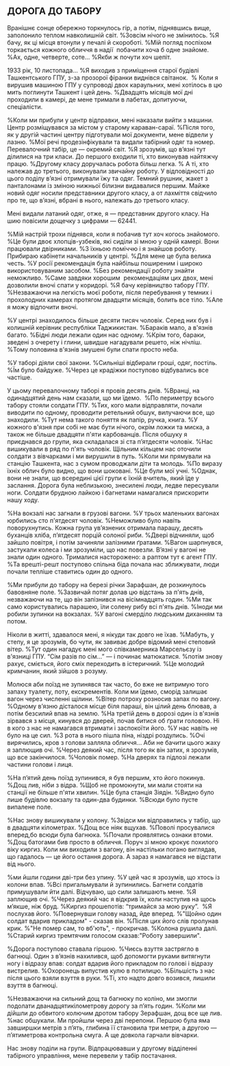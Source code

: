 ## ДОРОГА ДО ТАБОРУ

Вранішнє сонце обережно торкнулось гір, а потім, піднявшись вище, заполонило теплом навколишній світ.
%Зовсім нічого не змінилось.
%Я бачу, як ці місця втонули у печалі й скороботі.
%Мій погляд поспіхом торкається кожного обличчя в надії  побачити хоча б одне знайоме.
%Ах, одне, четверте, соте...
%Якби ж почути хоч шепіт.

1933 рік, 10 листопада...
%Я виходив з приміщення старої будівлі Ташкентського ГПУ, з-за прозорої фіранки виднівся світанок. 
% Коли я вирушив машиною ГПУ у супроводі двох караульних, мені хотілось в цю мить поглинути Ташкент і цей день.
%Двадцять місяців мої дні проходили в камері, де мене тримали в лабетах, допитуючи, спеціалісти.

%Коли ми прибули у центр відправки, мені наказали вийти з машини.
Центр розміщувався за містом у старому караван-сараї.
%Після того, як у другій частині центру підготували мої документи, мене відвели у лазню.
%Мої речі продезінфікували та видали табірний одяг та номер.
Перевалочний табір, це — окремий світ.
%Я зрозумів, що в’язні тут ділилися на три класи.
До першого входили ті, хто виконував найтяжчу працю.
%Другому класу доручалась робота більш легка.
% А ті, хто належав до третього, виконували звичайну роботу.
У відповідності до цього поділу в’язні отримували їжу та одяг.
Темний рушник, жакет з панталонами із зміною нижньої білизни видавалися першим.
Майже новий одяг носили представники другого класу, а от лахміття свідчило про те, що в’язні, вбрані в нього, належать до третього класу.

Мені видали латаний одяг, отже, я — представник другого класу.
На шию повісили дощечку з цифрами — 62441.

%Мій настрій трохи піднявся, коли я побачив тут хоч когось знайомого. 
%Це були двоє хлопців-узбеків, які сиділи зі мною у одній камері.
Вони працювали двірниками.
%З їхньою поміччю і я знайшов роботу.
Прибираю кабінети начальників у центрі.
%Для мене це була велика честь.
%У росії рекомендація була найбільш поширеним і широко використовуваним засобом.
%Без рекомендації роботу знайти неможливо.
%Саме завдяки хорошим  рекомендаціям цих двох, мені дозволили вночі спати у коридорі.
%Я бачу керівництво табору ГПУ.
%Незважаючи на легкість моєї роботи, після перебування у темних і прохолодних камерах протягом двадцяти місяців, болить все тіло.
%Але я можу відпочити вночі.

%У центрі знаходилось більше десяти тисяч чоловік.
Серед них був і колишній керівник республіки Таджикистан.
%Бараків мало, а в'язнів багато.
%Бідні люди лежали один нас одному.
%Крім того, бараки, зведені з очерету і глини, швидше нагадували решето, ніж нічліш.
%Тому половина в'язнів змушені були спати просто неба.

%У таборі діяли свої закони.
%Cильніші відбирали гроші, одяг, постіль.
%Їм було байдуже.
%Через це крадіжки поступово відбувались все частіше.

У цьому перевалочному таборі я провів десять днів.
%Вранці, на одинадцятий день нам сказали, що ми їдемо.
 %По периметру всього табору стояли солдати ГПУ.
%Тих, кого мали відправляти, почали виводити по одному, проводити ретельний обшук, вилучаючи все, що знаходили.
%Тут нема такого поняття як папір, ручка, книга.
%У кожного в'язня при собі не має бути нічого, окрім ложки та миска, а також не більше двадцяти п'яти карбованців.
Після обшуку я приєднався до групи, яка складалася зі ста п’ятдесяти чоловік.
%Нас вишикували в ряд по п'ять чоловік.
Щільним кільцем нас оточили солдати з вівчарками і ми вирушили в путь.
%Коли ми прямували на станцію Ташкента, нас з сумом проводжали діти та молодь.
%По виразу їхніх облич було видно, що вони шоковані.
%Це були мої учні.
%Однак, вони не знали, що всередині цієї групи є їхній вчитель, який їде у заслання.
Дорога була неблизькою, знесилені люди, ледве пересували ноги.
Солдати брудною лайкою і багнетами намагалися прискорити нашу ходу.

%На вокзалі нас загнали в грузові вагони.
%У трьох маленьких вагонах юрбились сто п'ятдесят чоловік.
%Неможливо було навіть поворухнутись.
Кожна група ув’язнених отримала парашу, десять буханців хліба, п’ятдесят порцій солоної риби.
%Двері відчиняли, щоб зайшло повітря, і потім зачиняли залізними ґратами.
%Вагон шарпнувся, застукали колеса і ми зрозуміли, що нас повезли.
В’язні у вагоні не знали один одного.
Трималися насторожено: а раптом тут є агент ГПУ.
%Та врешті-решт поступово спільна біда почала нас зближувати, люди почали тепліше ставитись один до одного.

%Ми прибули до табору на березі річки Зарафшан, де розкинулось бавовняне поле.
%Зазвичай потяг долав цю відстань за п'ять днів, незважаючи на те, що він запізнився на вісімнадцять годин.
%Ми так само користувались парашею, їли солену рибу всі п'ять днів.
%Іноди ми робили зупинки на вокзалах.
%У вагоні смерділо людським диханням та потом.

Ніколи в житті, здавалося мені, я нікуди так довго не їхав.
%Мабуть, у степу, я це зрозумів, бо чути, як завиває добре відомий мені степовий вітер.
%Тут один нагадує мені мого співкамерника Марсельєзу із в'язниці ГПУ.
“Сім разів по сім...” — і починає матюкатися.
%потім знову рахує, сміється, його сміх переходить в істеричний.
%Це молодий кримчанин, який зійшов з розуму.

Молюся аби поїзд не зупинявся так часто, бо вже не витримую того запаху туалету, поту, екскрементів.
Коли ми їдемо, сморід залишає вагон через численні щілини.
%Вітер потроху розносив запах по вагону.
%Одному в’язню дісталося місце біля параші, він цілий день блював, а потім безсилий впав на землю.
%На третій день в дорозі один із в'язнів зірвався з місця, кинувся до дверей, почав битися об ґрати головою.
Ні в кого з нас не намагався втримати і заспокоїти його.
%У нас навіть не було на це сил.
%З рота в нього пішла піна, ніздрі роздулись.
%Очі вирячились, кров з голови залляла обличчя...
Аби не бачити цього жаху я заплющив очі.
%Через деякий час, після того як він затих, я зрозумів, що все закінчилося.
%Чоловік помер.
%На дверях та підлозі лежали частини голови і лиця.

%На п’ятий день поїзд зупинився, я був першим, хто його покинув.
%Дощ лив, ніби з відра.
%Щоб не промокнути, ми мали стояти на станції не більше п'яти хвилин.
%Це була станція Зіядін.
%Видно було лише будівлю вокзалу та один-два будинки.
%Всюди було пусте випалене поле.

%Нас знову вишикували у колону.
%Звідси ми відправились у табір, що в двадцяти кілометрах.
%Дощ все ніяк вщухав.
%Поволі просувалися вперед,бо всюди була багнюка.
%Почали проявлятись ознаки втоми.
%Дощ батогами бив просто в обличчя.
Поруч зі мною крокує похилого віку киргиз.
Коли ми виходили з вагону, він настільки погано виглядав, що гадалось — це його остання дорога.
А зараз я намагався не відстати від нього.

%ми йшли години дві-три без упину.
%У цей час я зрозумів, що хтось із колони впав.
%Всі пригальмували й зупинились.
Багнети солдатів примушували йти далі.
Відчуваю, що сили залишають мене.
%Я заплющив очі.
%Через деякий час я відкрив їх, коли наступив на щось м’якше, ніж бруд.
%Киргиз прошепотів: “тримайся за мою руку”.
 %Я послухав його.
%Повернувши голову назад, йде вперед.
%"Щойно один солдат вдарив прикладом" - сказав він.
%Після цих його слів пролунав крик.
%"Не помер сам, то вб'ють", - прокричав.
%Колона рушила далі.
%Cтарий киргиз тремтячим голосом сказав:"Роботу завершили".

%Дорога поступово ставала гіршою.
%Чиєсь взуття застрягло в багнюці.
Один з в’язнів нахилився, щоб допомогти руками витягнути ногу і відразу впав: солдат вдарив його прикладом по голові і відразу вистрелив.
%Охоронець випустив кулю в потилицю.
%Більшість з нас після цього взяли взуття в руки.
%Ті, хто надто довго возився, лишили взуття в багнюці.

%Незважаючи на сильний дощ та багнюку по коліно, ми змогли подолати дванадцятикілометрову дорогу за п’ять годин.
%Коли ми дійшли до обвитого колючим дротом табору Зерафшан, дощ все ще лив.
%нас обшукали.
Ми пройшли через дві перепони.
Першою була яма завширшки метрів з п’ять, глибина її становила три метри, а другою — п’ятиметрова контрольна смуга.
А ще довкола гарчали вівчарки.

Нас знову поділи на групи.
Відпрацювавши у другому відділенні табірного управління, мене перевели у табір постачання.
